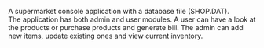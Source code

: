 A supermarket console application with a database file (SHOP.DAT).<br/>
The application has both admin and user modules. A user can have a look at the products or purchase products and generate bill. 
The admin can add new items, update existing ones and view current inventory. 
